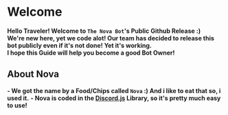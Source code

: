 # Welcome
**Hello Traveler! Welcome to `The Nova Bot`'s Public Github Release :)  
We're new here, yet we code alot! Our team has decided to release this bot publicly even if it's not done! Yet it's working.  
I hope this Guide will help you become a good Bot Owner!**

## About Nova
**- We got the name by a Food/Chips called `Nova` :) And i like to eat that so, i used it.**
**- Nova is coded in the [Discord.js](https://discord.js.org) Library, so it's pretty much easy to use!**
